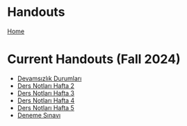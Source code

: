 # Handouts

[Home](../README.md)

Current Handouts (Fall 2024)
==============

-   [Devamsızlık Durumları](https://docs.google.com/spreadsheets/d/e/2PACX-1vQ1Kn2j62TfuKib0foA7eRisLmO7lG0m3Bg2dq45hVgZsX6-HdOu4fVnntfrqE8-lFqn4DKPG05J6tQ/pubhtml)
-   [Ders Notları Hafta 2](https://drive.google.com/file/d/1TfF4HkSMf-mCRnFiiXVGXwmbFYIYW-hz/view)
-   [Ders Notları Hafta 3](https://drive.google.com/file/d/1RzxvTSOT_GRZ5yEqIPJSx8uHNZE9_swN/view)
-   [Ders Notları Hafta 4](https://persdb.sdu.edu.tr/assets/uploads/sites/128/files/bilgisayar-giris-ders-notlari-4-09022016.pptx)
-   [Ders Notları Hafta 5](https://drive.google.com/file/d/1P93FbQ4a3WvNHJryqIRSyfGaiHwuPDyu/view)
-   [Deneme Sınavı](https://forms.gle/AFQJUx4z23UzVSsv8)

<!---
Past Handouts
============

-   [Word Uygulama Fall 2023](https://drive.google.com/drive/folders/1bAG07fmWQUx67FaGgj5nHatM7uf5O7jv?usp=drive_link)
-   [Excel Uygulama Fall 2023](https://drive.google.com/drive/folders/1BLyE2LfOULogyy3OFNkJ7N0FavgBESIc?usp=sharing)
-->
